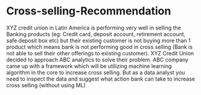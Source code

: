 # Cross-selling-Recommendation
XYZ credit union in Latin America is performing very well in selling the Banking products (eg: Credit card, deposit account, retirement account, safe deposit box etc) but their existing customer is not buying more than 1 product which means bank is not performing good in cross selling (Bank is not able to sell their other offerings to existing customer). XYZ Credit Union decided to approach ABC analytics to solve their problem. ABC company came up with a framework which will be utilizing machine learning algorithm in the core to increase cross selling. But as a data analyst you need to inspect the data and suggest what action bank can take to increase cross selling (without using ML)
